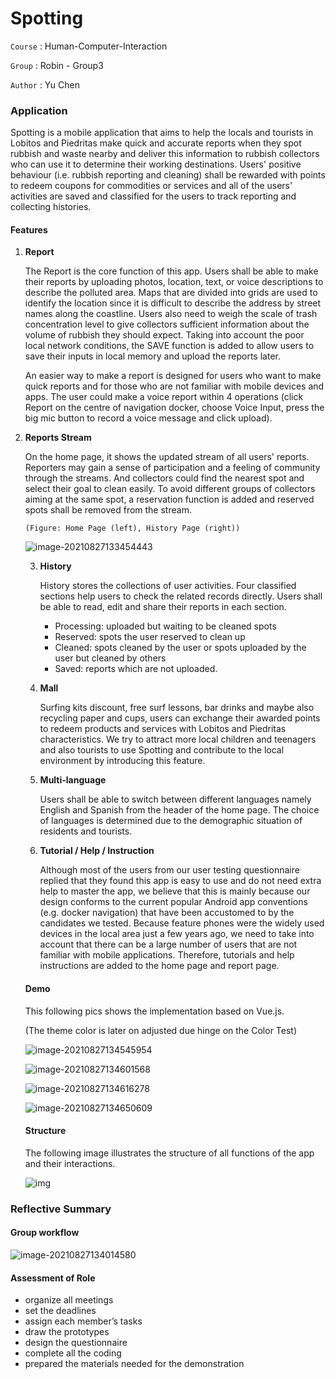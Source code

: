 # Spotting

`Course` : Human-Computer-Interaction

`Group` : Robin - Group3

`Author` : Yu Chen



### Application

Spotting is a mobile application that aims to help the locals and tourists in Lobitos and Piedritas make quick and accurate reports when they spot rubbish and waste nearby and deliver this information to rubbish collectors who can use it to determine their working destinations. Users' positive behaviour (i.e. rubbish reporting and cleaning) shall be rewarded with points to redeem coupons for commodities or services and all of the users' activities are saved and classified for the users to track reporting and collecting histories.



#### Features

1. **Report**

   The Report is the core function of this app. Users shall be able to make their reports by uploading photos, location, text, or voice descriptions to describe the polluted area. Maps that are divided into grids are used to identify the location since it is difficult to describe the address by street names along the coastline. Users also need to weigh the scale of trash concentration level to give collectors sufficient information about the volume of rubbish they should expect. Taking into account the poor local network conditions, the SAVE function is added to allow users to save their inputs in local memory and upload the reports later.

   An easier way to make a report is designed for users who want to make quick reports and for those who are not familiar with mobile devices and apps. The user could make a voice report within 4 operations (click Report on the centre of navigation docker, choose Voice Input, press the big mic button to record a voice message and click upload).

2. **Reports Stream**

   On the home page, it shows the updated stream of all users' reports. Reporters may gain a sense of participation and a feeling of community through the streams. And collectors could find the nearest spot and select their goal to clean easily. To avoid different groups of collectors aiming at the same spot, a reservation function is added and reserved spots shall be removed from the stream.

   `(Figure: Home Page (left), History Page (right))`

   ![image-20210827133454443](http://yunabell-image-repository.oss-cn-shanghai.aliyuncs.com/img/image-20210827133454443.png)

   3. **History**

      History stores the collections of user activities. Four classified sections help users to check the related records directly. Users shall be able to read, edit and share their reports in each section. 

      - Processing: uploaded but waiting to be cleaned spots 
      - Reserved: spots the user reserved to clean up 
      - Cleaned: spots cleaned by the user or spots uploaded by the user but cleaned by others 
      - Saved: reports which are not uploaded.

   4. **Mall**

      Surfing kits discount, free surf lessons, bar drinks and maybe also recycling paper and cups, users can exchange their awarded points to redeem products and services with Lobitos and Piedritas characteristics. We try to attract more local children and teenagers and also tourists to use Spotting and contribute to the local environment by introducing this feature.

   5. **Multi-language**

      Users shall be able to switch between different languages namely English and Spanish from the header of the home page. The choice of languages is determined due to the demographic situation of residents and tourists.

   6. **Tutorial / Help / Instruction**

      Although most of the users from our user testing questionnaire replied that they found this app is easy to use and do not need extra help to master the app, we believe that this is mainly because our design conforms to the current popular Android app conventions (e.g. docker navigation) that have been accustomed to by the candidates we tested. Because feature phones were the widely used devices in the local area just a few years ago, we need to take into account that there can be a large number of users that are not familiar with mobile applications. Therefore, tutorials and help instructions are added to the home page and report page.

   

   #### Demo

   This following pics shows the implementation based on Vue.js.

   (The theme color is later on adjusted due hinge on the Color Test)

   ![image-20210827134545954](http://yunabell-image-repository.oss-cn-shanghai.aliyuncs.com/img/image-20210827134545954.png)

   

   ![image-20210827134601568](http://yunabell-image-repository.oss-cn-shanghai.aliyuncs.com/img/image-20210827134601568.png)

   

   ![image-20210827134616278](http://yunabell-image-repository.oss-cn-shanghai.aliyuncs.com/img/image-20210827134616278.png)

   

   ![image-20210827134650609](http://yunabell-image-repository.oss-cn-shanghai.aliyuncs.com/img/image-20210827134650609.png)

   #### Structure

   The following image illustrates the structure of all functions of the app and their interactions.

   ![img](http://yunabell-image-repository.oss-cn-shanghai.aliyuncs.com/img/60d517e607912920c80822a1.png)

   

### Reflective Summary

#### Group workflow

![image-20210827134014580](http://yunabell-image-repository.oss-cn-shanghai.aliyuncs.com/img/image-20210827134014580.png)

#### Assessment of Role

- organize all meetings 
-  set the deadlines 
-  assign each member’s tasks 
-  draw the prototypes 
-  design the questionnaire 
-  complete all the coding
-  prepared the materials needed for the demonstration




